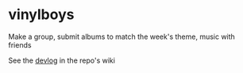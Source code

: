 # vinylboys
Make a group, submit albums to match the week's theme, music with friends

See the [devlog](https://github.com/JoeBomm/vinylboys/wiki/devlog) in the repo's wiki
